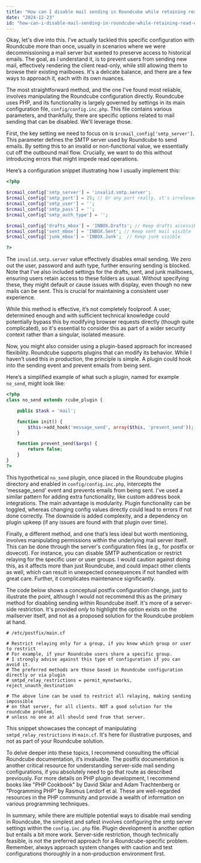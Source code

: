 ```yaml
---
title: "How can I disable mail sending in Roundcube while retaining read-only access?"
date: "2024-12-23"
id: "how-can-i-disable-mail-sending-in-roundcube-while-retaining-read-only-access"
---
```


Okay, let's dive into this. I’ve actually tackled this specific configuration with Roundcube more than once, usually in scenarios where we were decommissioning a mail server but wanted to preserve access to historical emails. The goal, as I understand it, is to prevent users from sending new mail, effectively rendering the client read-only, while still allowing them to browse their existing mailboxes. It's a delicate balance, and there are a few ways to approach it, each with its own nuances.

The most straightforward method, and the one I've found most reliable, involves manipulating the Roundcube configuration directly. Roundcube uses PHP, and its functionality is largely governed by settings in its main configuration file, `config/config.inc.php`. This file contains various parameters, and thankfully, there are specific options related to mail sending that can be disabled. We'll leverage those.

First, the key setting we need to focus on is `$rcmail_config['smtp_server']`. This parameter defines the SMTP server used by Roundcube to send emails. By setting this to an invalid or non-functional value, we essentially cut off the outbound mail flow. Crucially, we want to do this without introducing errors that might impede read operations.

Here’s a configuration snippet illustrating how I usually implement this:

```php
<?php

$rcmail_config['smtp_server'] = 'invalid.smtp.server';
$rcmail_config['smtp_port'] = 25; // Or any port really, it's irrelevant now.
$rcmail_config['smtp_user'] = '';
$rcmail_config['smtp_pass'] = '';
$rcmail_config['smtp_auth_type'] = '';

$rcmail_config['drafts_mbox'] = 'INBOX.Drafts'; // Keep drafts accessible
$rcmail_config['sent_mbox'] = 'INBOX.Sent'; // Keep sent mail visible
$rcmail_config['junk_mbox'] = 'INBOX.Junk';  // Keep junk visible

?>
```

The `invalid.smtp.server` value effectively disables email sending. We zero out the user, password and auth type, further ensuring sending is blocked. Note that I've also included settings for the drafts, sent, and junk mailboxes, ensuring users retain access to these folders as usual. Without specifying these, they might default or cause issues with display, even though no new mails can be sent. This is crucial for maintaining a consistent user experience.

While this method is effective, it’s not completely foolproof. A user, determined enough and with sufficient technical knowledge could potentially bypass this by modifying browser requests directly (though quite complicated), so it's essential to consider this as part of a wider security context rather than a singular, isolated measure.

Now, you might also consider using a plugin-based approach for increased flexibility. Roundcube supports plugins that can modify its behavior. While I haven’t used this in production, the principle is simple. A plugin could hook into the sending event and prevent emails from being sent.

Here’s a simplified example of what such a plugin, named for example `no_send`, might look like:

```php
<?php
class no_send extends rcube_plugin {

    public $task = 'mail';

    function init() {
        $this->add_hook('message_send', array($this, 'prevent_send'));
    }

    function prevent_send($args) {
        return false;
    }
}
?>
```

This hypothetical `no_send` plugin, once placed in the Roundcube plugins directory and enabled in `config/config.inc.php`, intercepts the 'message_send' event and prevents emails from being sent. I've used a similar pattern for adding extra functionality, like custom address book integrations. The main advantage is modularity. Plugin functionality can be toggled, whereas changing config values directly could lead to errors if not done correctly. The downside is added complexity, and a dependency on plugin upkeep (if any issues are found with that plugin over time).

Finally, a different method, and one that’s less ideal but worth mentioning, involves manipulating permissions within the underlying mail server itself. This can be done through the server's configuration files (e.g., for postfix or dovecot). For instance, you can disable SMTP authentication or restrict relaying for the specific user or user groups. I would caution against doing this, as it affects more than just Roundcube, and could impact other clients as well, which can result in unexpected consequences if not handled with great care. Further, it complicates maintenance significantly.

The code below shows a conceptual postfix configuration change, just to illustrate the point, although I would not recommend this as the primary method for disabling sending within Roundcube itself. It's more of a server-side restriction. It's provided *only* to highlight the option exists on the mailserver itself, and not as a proposed solution for the Roundcube problem at hand.

```
# /etc/postfix/main.cf

# Restrict relaying only for a group, if you know which group or user to restrict
# For example, if your Roundcube users share a specific group.
# I strongly advise against this type of configuration if you can avoid it.
# The preferred methods are those based in Roundcube configuration directly or via plugin
# smtpd_relay_restrictions = permit_mynetworks, reject_unauth_destination

# The above line can be used to restrict all relaying, making sending impossible
# on that server, for all clients. NOT a good solution for the roundcube problem,
# unless no one at all should send from that server.

```

This snippet showcases the concept of manipulating `smtpd_relay_restrictions` in `main.cf`. It's here for illustrative purposes, and not as part of your Roundcube solution.

To delve deeper into these topics, I recommend consulting the official Roundcube documentation, it’s invaluable. The postfix documentation is another critical resource for understanding server-side mail sending configurations, if you absolutely need to go that route as described previously. For more details on PHP plugin development, I recommend books like "PHP Cookbook" by David Sklar and Adam Trachtenberg or "Programming PHP" by Rasmus Lerdorf et al. These are well-regarded resources in the PHP community and provide a wealth of information on various programming techniques.

In summary, while there are multiple potential ways to disable mail sending in Roundcube, the simplest and safest involves configuring the smtp server settings within the `config.inc.php` file. Plugin development is another option but entails a bit more work. Server-side restriction, though technically feasible, is not the preferred approach for a Roundcube-specific problem. Remember, always approach system changes with caution and test configurations thoroughly in a non-production environment first.
